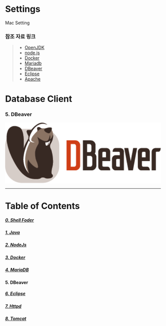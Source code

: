 # Settings
Mac Setting

### 참조 자료 링크
> * [OpenJDK](https://www.azul.com/downloads/?version=java-19-sts&os=macos&architecture=arm-64-bit&package=jdk)
> * [node.js](https://nodejs.org/en/)
> * [Docker](https://www.docker.com/)
> * [Mariadb](https://mariadb.org/)
> * [DBeaver](https://dbeaver.io/)
> * [Eclipse](https://www.eclipse.org/)
> * [Apache](https://apache.org/)

# Database Client
### 5. DBeaver
<img src="../../images/dbeaver/dbeaver.png" width="1920"></img>

----

# Table of Contents
##### [0. Shell Foder](../../)
##### [1. Java](../java)
##### [2. NodeJs](../node)
##### [3. Docker](../docker)
##### [4. MariaDB](../mariadb)
#### 5. DBeaver
##### [6. Eclipse](../eclipse)
##### [7. Httpd](../httpd)
##### [8. Tomcat](../tomcat)